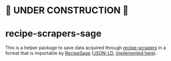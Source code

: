 # 🚧 UNDER CONSTRUCTION 🚧

# recipe-scrapers-sage

This is a helper package to save data acquired through [recipe-scrapers](https://github.com/hhursev/recipe-scrapers/) in a format that is importable by [RecipeSage](https://github.com/julianpoy/RecipeSage) ([JSON-LD](https://en.wikipedia.org/wiki/JSON-LD), [implemented here](https://github.com/julianpoy/RecipeSage/blob/master/packages/backend/src/services/json-ld.js#L3-L34)).
